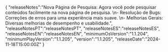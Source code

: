{
  "releaseNotes":"Nova Página de Pesquisa: Agora você pode pesquisar conteúdos facilmente na nova página de pesquisa. \n- Resolução de Bugs: Correções de erros para uma experiência mais suave. \n- Melhorias Gerais: Diversas melhorias de desempenho e usabilidade.",
  "releaseNotesPT":"releaseNotesPT",
  "releaseNotesES":"releaseNotesES",
  "releaseNotesEN":"releaseNotesEN",
  "minimumOsVersion":"1.1.204",
  "minimumPlayVersion":"1.1.205",
  "version":"1.1.205",
  "releaseDate":"2024-11-18T15:00:00Z"
}
